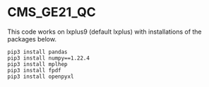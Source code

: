 # CMS_GE21_QC

This code works on lxplus9 (default lxplus) with installations of the packages below.
```
pip3 install pandas
pip3 install numpy==1.22.4
pip3 install mplhep
pip3 install fpdf
pip3 install openpyxl
```
